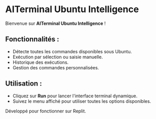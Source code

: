 
# AITerminal Ubuntu Intelligence

Bienvenue sur **AITerminal Ubuntu Intelligence** !

## Fonctionnalités :
- Détecte toutes les commandes disponibles sous Ubuntu.
- Exécution par sélection ou saisie manuelle.
- Historique des exécutions.
- Gestion des commandes personnalisées.

## Utilisation :
- Cliquez sur **Run** pour lancer l'interface terminal dynamique.
- Suivez le menu affiché pour utiliser toutes les options disponibles.

Développé pour fonctionner sur Replit.
